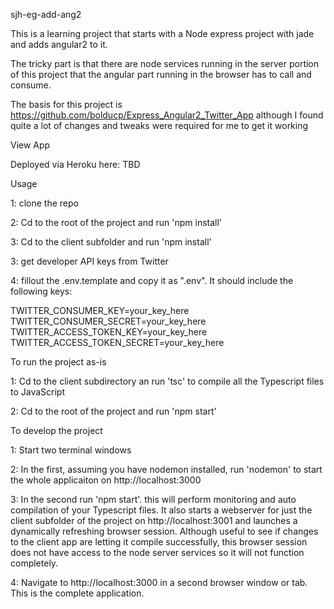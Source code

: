 sjh-eg-add-ang2

This is a learning project that starts with a Node express project with jade and adds angular2 to it.

The tricky part is that there are node services running in the server portion of this project that the angular part running in the browser has to call and consume.

The basis for this project is https://github.com/bolducp/Express_Angular2_Twitter_App although I found quite a lot of changes and tweaks were required for me to get it working



View App

Deployed via Heroku here: TBD

Usage

1: clone the repo

2: Cd to the root of the project and run 'npm install'

3: Cd to the client subfolder and run 'npm install'

3: get developer API keys from Twitter

4: fillout the .env.template and copy it as ".env". It should include the following keys:

TWITTER_CONSUMER_KEY=your_key_here
TWITTER_CONSUMER_SECRET=your_key_here
TWITTER_ACCESS_TOKEN_KEY=your_key_here
TWITTER_ACCESS_TOKEN_SECRET=your_key_here

To run the project as-is

1: Cd to the client subdirectory an run 'tsc' to compile all the Typescript files to JavaScript

2: Cd to the root of the project and run 'npm start'

To develop the project

1: Start two terminal windows

2: In the first, assuming you have nodemon installed, run 'nodemon' to start the whole applicaiton on http://localhost:3000

3: In the second run 'npm start'. this will perform monitoring and auto compilation of your Typescript files. It also starts a webserver for just the client subfolder of the project on http://localhost:3001 and launches a dynamically refreshing browser session. Although useful to see if changes to the client app are letting it compile successfully, this browser session does not have access to the node server services so it will not function completely.

4: Navigate to http://localhost:3000 in a second browser window or tab. This is the complete application.